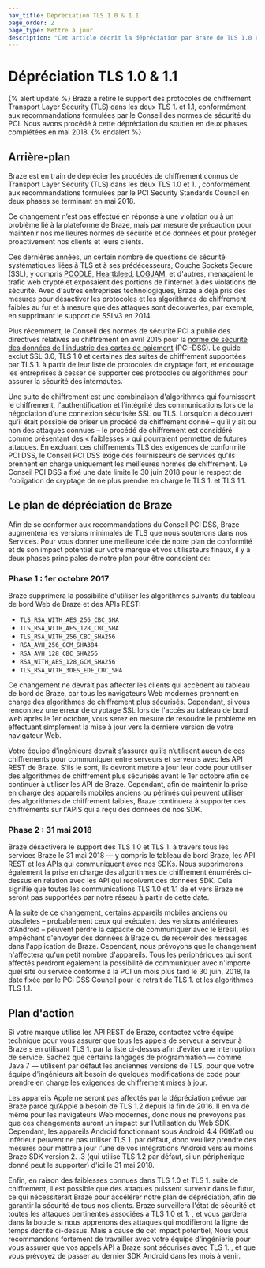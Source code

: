 ```yaml
---
nav_title: Dépréciation TLS 1.0 & 1.1
page_order: 2
page_type: Mettre à jour
description: "Cet article décrit la dépréciation par Braze de TLS 1.0 et TLS 1.1, terminée en mai 2018."
---
```


# Dépréciation TLS 1.0 & 1.1

{% alert update %}
Braze a retiré le support des protocoles de chiffrement Transport Layer Security (TLS) dans les deux TLS 1. et 1.1, conformément aux recommandations formulées par le Conseil des normes de sécurité du PCI. Nous avons procédé à cette dépréciation du soutien en deux phases, complétées en mai 2018.
{% endalert %}

## Arrière-plan

Braze est en train de déprécier les procédés de chiffrement connus de Transport Layer Security (TLS) dans les deux TLS 1.0 et 1. , conformément aux recommandations formulées par le PCI Security Standards Council en deux phases se terminant en mai 2018.

Ce changement n’est pas effectué en réponse à une violation ou à un problème lié à la plateforme de Braze, mais par mesure de précaution pour maintenir nos meilleures normes de sécurité et de données et pour protéger proactivement nos clients et leurs clients.

Ces dernières années, un certain nombre de questions de sécurité systématiques liées à TLS et à ses prédécesseurs, Couche Sockets Secure (SSL), y compris [POODLE][1], [Heartbleed][2], [LOGJAM][3], et d'autres, menaçaient le trafic web crypté et exposaient des portions de l'internet à des violations de sécurité. Avec d'autres entreprises technologiques, Braze a déjà pris des mesures pour désactiver les protocoles et les algorithmes de chiffrement faibles au fur et à mesure que des attaques sont découvertes, par exemple, en supprimant le support de SSLv3 en 2014.

Plus récemment, le Conseil des normes de sécurité PCI a publié des directives relatives au chiffrement en avril 2015 pour la [norme de sécurité des données de l'industrie des cartes de paiement][4] (PCI-DSS). Le guide exclut SSL 3.0, TLS 1.0 et certaines des suites de chiffrement supportées par TLS 1. à partir de leur liste de protocoles de cryptage fort, et encourage les entreprises à cesser de supporter ces protocoles ou algorithmes pour assurer la sécurité des internautes.

Une suite de chiffrement est une combinaison d'algorithmes qui fournissent le chiffrement, l'authentification et l'intégrité des communications lors de la négociation d'une connexion sécurisée SSL ou TLS. Lorsqu’on a découvert qu’il était possible de briser un procédé de chiffrement donné – qu’il y ait ou non des attaques connues – le procédé de chiffrement est considéré comme présentant des « faiblesses » qui pourraient permettre de futures attaques. En excluant ces chiffrements TLS des exigences de conformité PCI DSS, le Conseil PCI DSS exige des fournisseurs de services qu'ils prennent en charge uniquement les meilleures normes de chiffrement. Le Conseil PCI DSS a fixé une date limite le 30 juin 2018 pour le respect de l'obligation de cryptage de ne plus prendre en charge le TLS 1. et TLS 1.1.

## Le plan de dépréciation de Braze
Afin de se conformer aux recommandations du Conseil PCI DSS, Braze augmentera les versions minimales de TLS que nous soutenons dans nos Services. Pour vous donner une meilleure idée de notre plan de conformité et de son impact potentiel sur votre marque et vos utilisateurs finaux, il y a deux phases principales de notre plan pour être conscient de:

### Phase 1 : 1er octobre 2017

Braze supprimera la possibilité d'utiliser les algorithmes suivants du tableau de bord Web de Braze et des APIs REST:

- `TLS_RSA_WITH_AES_256_CBC_SHA`
- `TLS_RSA_WITH_AES_128_CBC_SHA`
- `TLS_RSA_WITH_256_CBC_SHA256`
- `RSA_AVH_256_GCM_SHA384`
- `RSA_AVH_128_CBC_SHA256`
- `RSA_WITH_AES_128_GCM_SHA256`
- `TLS_RSA_WITH_3DES_EDE_CBC_SHA`

Ce changement ne devrait pas affecter les clients qui accèdent au tableau de bord de Braze, car tous les navigateurs Web modernes prennent en charge des algorithmes de chiffrement plus sécurisés. Cependant, si vous rencontrez une erreur de cryptage SSL lors de l'accès au tableau de bord web après le 1er octobre, vous serez en mesure de résoudre le problème en effectuant simplement la mise à jour vers la dernière version de votre navigateur Web.

Votre équipe d’ingénieurs devrait s’assurer qu’ils n’utilisent aucun de ces chiffrements pour communiquer entre serveurs et serveurs avec les API REST de Braze. S'ils le sont, ils devront mettre à jour leur code pour utiliser des algorithmes de chiffrement plus sécurisés avant le 1er octobre afin de continuer à utiliser les API de Braze. Cependant, afin de maintenir la prise en charge des appareils mobiles anciens ou périmés qui peuvent utiliser des algorithmes de chiffrement faibles, Braze continuera à supporter ces chiffrements sur l'APIS qui a reçu des données de nos SDK.

### Phase 2 : 31 mai 2018

Braze désactivera le support des TLS 1.0 et TLS 1. à travers tous les services Braze le 31 mai 2018 — y compris le tableau de bord Braze, les API REST et les APIs qui communiquent avec nos SDKs. Nous supprimerons également la prise en charge des algorithmes de chiffrement énumérés ci-dessus en relation avec les API qui reçoivent des données SDK. Cela signifie que toutes les communications TLS 1.0 et 1.1 de et vers Braze ne seront pas supportées par notre réseau à partir de cette date.

À la suite de ce changement, certains appareils mobiles anciens ou obsolètes – probablement ceux qui exécutent des versions antérieures d'Android – peuvent perdre la capacité de communiquer avec le Brésil, les empêchant d'envoyer des données à Braze ou de recevoir des messages dans l'application de Braze. Cependant, nous prévoyons que le changement n'affectera qu'un petit nombre d'appareils. Tous les périphériques qui sont affectés perdront également la possibilité de communiquer avec n'importe quel site ou service conforme à la PCI un mois plus tard le 30 juin, 2018, la date fixée par le PCI DSS Council pour le retrait de TLS 1. et les algorithmes TLS 1.1.

## Plan d'action
Si votre marque utilise les API REST de Braze, contactez votre équipe technique pour vous assurer que tous les appels de serveur à serveur à Braze s en utilisant TLS 1. par la liste ci-dessus afin d'éviter une interruption de service. Sachez que certains langages de programmation — comme Java 7 — utilisent par défaut les anciennes versions de TLS, pour que votre équipe d'ingénieurs ait besoin de quelques modifications de code pour prendre en charge les exigences de chiffrement mises à jour.

Les appareils Apple ne seront pas affectés par la dépréciation prévue par Braze parce qu’Apple a besoin de TLS 1.2 depuis la fin de 2016. Il en va de même pour les navigateurs Web modernes, donc nous ne prévoyons pas que ces changements auront un impact sur l'utilisation du Web SDK. Cependant, les appareils Android fonctionnant sous Android 4.4 (KitKat) ou inférieur peuvent ne pas utiliser TLS 1. par défaut, donc veuillez prendre des mesures pour mettre à jour l'une de vos intégrations Android vers au moins Braze SDK version 2. .3 (qui utilise TLS 1.2 par défaut, si un périphérique donné peut le supporter) d'ici le 31 mai 2018.

Enfin, en raison des faiblesses connues dans TLS 1.0 et TLS 1. suite de chiffrement, il est possible que des attaques puissent survenir dans le futur, ce qui nécessiterait Braze pour accélérer notre plan de dépréciation, afin de garantir la sécurité de tous nos clients. Braze surveillera l'état de sécurité et toutes les attaques pertinentes associées à TLS 1.0 et 1. , et vous gardera dans la boucle si nous apprenons des attaques qui modifieront la ligne de temps décrite ci-dessus. Mais à cause de cet impact potentiel, Nous vous recommandons fortement de travailler avec votre équipe d'ingénierie pour vous assurer que vos appels API à Braze sont sécurisés avec TLS 1. , et que vous prévoyez de passer au dernier SDK Android dans les mois à venir.


[1]: https://www.us-cert.gov/ncas/alerts/TA14-290A
[2]: https://en.wikipedia.org/wiki/Heartbleed
[3]: https://en.wikipedia.org/wiki/Logjam_(computer_security)
[4]: https://en.wikipedia.org/wiki/Payment_Card_Industry_Data_Security_Standard
